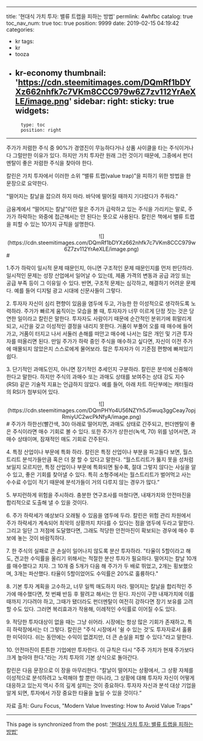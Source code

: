 
---
title: '현대식 가치 투자: 밸류 트랩을 피하는 방법'
permlink: 4whfbc
catalog: true
toc_nav_num: true
toc: true
position: 9999
date: 2019-02-15 04:19:42
categories:
- kr
tags:
- kr
- tooza
- kr-economy
thumbnail: 'https://cdn.steemitimages.com/DQmRf1bDYXz662nhfk7c7VKm8CCC979w6Z7zv112YrAeXLE/image.png'
sidebar:
    right:
        sticky: true
widgets:
    -
        type: toc
        position: right
---


주가가 저렴한 주식 중 90%가 경영진이 무능하다거나 상품 사이클을 타는 주식이거나 다 그럴만한 이유가 있다. 하지만 가치 투자란 원래 그런 것이기 때문에, 그중에서 펀더멘탈이 좋은 저렴한 주식을 찾아야 한다.

​칼린은 가치 투자에서 이러한 소위 “밸류 트랩(value trap)”을 피하기 위한 방법을 한 문장으로 요약한다.

​"떨어지는 칼날을 잡으려 하지 마라. 바닥에 떨어질 때까지 기다렸다가 주워라."

​금융계에서 “떨어지는 칼날”이란 말은 주가가 급락하고 있는 주식을 가리키는 말로, 주가가 하락하는 와중에 접근해서는 안 된다는 뜻으로 사용된다. 칼린은 책에서 밸류 트랩을 피할 수 있는 10가지 규칙을 설명한다.

<center>
![](https://cdn.steemitimages.com/DQmRf1bDYXz662nhfk7c7VKm8CCC979w6Z7zv112YrAeXLE/image.png)
</center>
#

1.주가 하락이 일시적 문제 때문인지, 아니면 구조적인 문제 때문인지를 먼저 판단하라. 일시적인 문제는 성장 산업에서 일어날 수 있는데, 제품 가격의 변동과 공급 과잉 또는 공급 부족 등이 그 이유일 수 있다. 반면, 구조적 문제는 심각하고, 해결하기 어려운 문제다. 예를 들어 디지털 광고 시대에 신문사들이 그렇다.

​2. 투자자 자신이 심리 편향이 있음을 염두에 두고, 가능한 한 이성적으로 생각하도록 노력하라. 주가가 빠르게 움직이는 모습을 볼 때, 투자자가 너무 이르게 단정 짓는 것은 당연한 일이라고 칼린은 말한다. 투자자도 사람이기 때문에 순간적인 분위기에 휘말리게 되고, 시간을 갖고 이성적인 결정을 내리지 못한다. 거품이 부풀어 오를 때 매수에 들어가고, 거품이 터지고 나서 서둘러 손해를 떠안고 매수에 나서는 많은 개인 및 기관 투자자를 떠올리면 된다. 만일 주가가 하락 중인 주식을 매수하고 싶다면, 자신이 이전 주가에 매몰되지 않았은지 스스로에게 물어보라. 많은 투자자가 이 기준점 편향에 빠져있기 쉽다.

​3. 단기적인 과매도인지, 아니면 장기적인 추세인지 구분하라. 칼린은 분석에 신중해야 한다고 말한다. 하지만 주식의 과매수 또는 과매도 상태를 보여주는 상대 강도 지수(RSI) 같은 기술적 지표는 언급하지 않았다. 예를 들어, 아래 차트 하단부에는 캐터필라의 RSI가 첨부되어 있다.

<center>
![](https://cdn.steemitimages.com/DQmPHYo4U56NZYh5J5wuq3ggCeay7opjRmiyUC2wcPkNfyA/image.png)
</center>
#
주가가 하한선(빨간색, 30) 아래로 떨어지면, 과매도 상태로 간주되고, 펀더멘탈이 좋은 주식이라면 매수 기회로 볼 수 있다. 또한 주가가 상한선(녹색, 70) 위를 넘어서면, 과매수 상태이며, 잠재적인 매도 기회로 간주된다.

​4. 특정 산업이나 부문에 특화 하라. 칼린은 특정 산업이나 부분을 파고들다 보면, 월스트리트 분석가들만큼 혹은 더 잘 할 수 있다고 말한다. “월스트리트가 뚫지 못을 성처럼 보일지 모르지만, 특정 산업이나 부문에 특화되면 될수록, 절대 그렇지 않다는 사실을 알 수 있고, 좋은 기회를 찾아낼 수 있다. 특히 소형주에서는 월스트리트가 벌어먹고 사는 수수료 수입이 적기 때문에 분석가들이 거의 다루지 않는 경우가 많다.”

​5. 부지런하게 위험을 주시하라. 충분한 연구조사를 마쳤다면, 내재가치와 안전마진을 합리적으로 도출해 낼 수 있을 것이다.

​6. 주가 하락세가 예상보다 오래될 수 있음을 염두에 두라. 칼린은 위험 관리 차원에서 주가 하락세가 계속되어 최악의 상황까지 치다를 수 있다는 점을 염두에 두라고 말한다. 그리고 일단 그 저점에 도달했다면, 그래도 적당한 안전마진이 확보되는 경우에 매수 후보에 놓는 것이 바람직하다.

​7. 한 주식의 실패로 큰 손실이 일어나지 않도록 분산 투자하라. "타율이 5할이라고 해도, 견고한 수익률을 올리기 위해서는 적절한 분산 투자가 필요하다. 떨어지는 칼날 10개를 매수했다고 치자. 그 10개 중 5개가 다음 해 주가가 두 배로 뛰었고, 2개는 횡보했으며, 3개는 파산했다. 타율이 5할이었어도 수익률은 20%로 훌륭하다."

​8. 기본 투자 계획을 고수하고, 너무 일찍 매도하지 마라. 떨어지는 칼날을 합리적인 주가에 매수했다면, 첫 번째 반등 후 팔려고 해서는 안 된다. 자신이 구한 내재가치에 이를 때까지 기다려야 하고, 그때가 됐더라도 펀더멘탈이 여전히 강하다면 장기 보유를 고려할 수도 있다. 그러면 복리효과가 작용해, 이례적인 수익률로 이어질 수도 있다.

​9. 적당한 투자대상이 없을 때는 그냥 쉬어라. 시장에는 항상 많은 기회가 존재하고, 특히 하락장에서는 더 그렇다. 칼린은 "주식 시장에서 '쉴 수 있는 것'도 투자자로서 훌륭한 미덕이다. 쉬는 동안에는 수익이 없겠지만, 더 큰 손실을 피할 수 있다."라고 말한다.

​10. 안전마진이 튼튼한 기업에만 투자한다. 이 규칙은 다시 “주주 가치가 현재 주가보다 크게 높아야 한다.”라는 가치 투자의 기본 상식으로 돌아간다.

​칼린은 다음 문장으로 이 장을 마무리한다. “칼날이 떨어지는 상황에서, 그 상황 자체를 이성적으로 분석하려고 노력해야 할 뿐만 아니라, 그 상황에 대해 투자자 자신이 어떻게 대응하고 있는지 역시 주의 깊게 살피는 것이 중요하다. 투자자 자신과 분석 대상 기업을 알게 되면, 투자에서 가장 중요한 타율을 높일 수 있을 것이다.”

​자료 출처: Guru Focus, "Modern Value Investing: How to Avoid Value Traps"

- - -

This page is synchronized from the post: ['현대식 가치 투자: 밸류 트랩을 피하는 방법'](https://steemit.com/@pius.pius/4whfbc)
